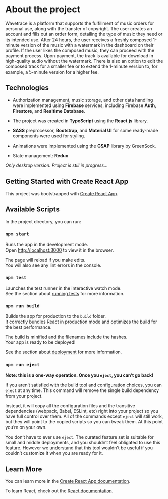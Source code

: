 # About the project

Wavetrace is a platform that supports the fulfillment of music orders for personal use, along with the transfer of copyright. The user creates an account and fills out an order form, detailing the type of music they need or its intended use. After 24 hours, the user receives a freshly composed 1-minute version of the music with a watermark in the dashboard on their profile. If the user likes the composed music, they can proceed with the payment process. Upon payment, the track is available for download in high-quality audio without the watermark. There is also an option to edit the composed track for a smaller fee or to extend the 1-minute version to, for example, a 5-minute version for a higher fee.

## Technologies

- Authorization management, music storage, and other data handling were implemented using <b>Firebase</b> services, including Firebase <b>Auth</b>, <b>Firestore</b>, and <b>Realtime Database</b>.

- The project was created in <b>TypeScript</b> using the <b>React.js</b> library.

- <b>SASS</b> preprocessor, <b>Bootstrap</b>, and <b>Material UI</b> for some ready-made components were used for styling.

- Animations were implemented using the <b>GSAP</b> library by GreenSock.

- State management: <b>Redux</b>

<i>Only desktop version. Project is still in progress...</i>

## Getting Started with Create React App

This project was bootstrapped with [Create React App](https://github.com/facebook/create-react-app).

## Available Scripts

In the project directory, you can run:

### `npm start`

Runs the app in the development mode.\
Open [http://localhost:3000](http://localhost:3000) to view it in the browser.

The page will reload if you make edits.\
You will also see any lint errors in the console.

### `npm test`

Launches the test runner in the interactive watch mode.\
See the section about [running tests](https://facebook.github.io/create-react-app/docs/running-tests) for more information.

### `npm run build`

Builds the app for production to the `build` folder.\
It correctly bundles React in production mode and optimizes the build for the best performance.

The build is minified and the filenames include the hashes.\
Your app is ready to be deployed!

See the section about [deployment](https://facebook.github.io/create-react-app/docs/deployment) for more information.

### `npm run eject`

**Note: this is a one-way operation. Once you `eject`, you can’t go back!**

If you aren’t satisfied with the build tool and configuration choices, you can `eject` at any time. This command will remove the single build dependency from your project.

Instead, it will copy all the configuration files and the transitive dependencies (webpack, Babel, ESLint, etc) right into your project so you have full control over them. All of the commands except `eject` will still work, but they will point to the copied scripts so you can tweak them. At this point you’re on your own.

You don’t have to ever use `eject`. The curated feature set is suitable for small and middle deployments, and you shouldn’t feel obligated to use this feature. However we understand that this tool wouldn’t be useful if you couldn’t customize it when you are ready for it.

## Learn More

You can learn more in the [Create React App documentation](https://facebook.github.io/create-react-app/docs/getting-started).

To learn React, check out the [React documentation](https://reactjs.org/).
